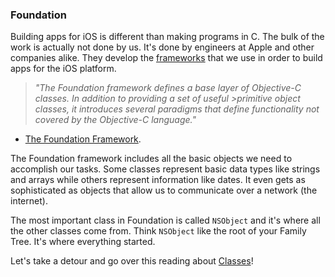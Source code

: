 ### Foundation

Building apps for iOS is different than making programs in C. The bulk of the work is actually not done by us. It's done by engineers at Apple and other companies alike. They develop the [frameworks](https://en.wikipedia.org/wiki/Software_framework) that we use in order to build apps for the iOS platform.

>*"The Foundation framework defines a base layer of Objective-C classes. In addition to providing a set of useful >primitive object classes, it introduces several paradigms that define functionality not covered by the Objective-C language."*
- [The Foundation Framework](https://developer.apple.com/library/ios/documentation/Cocoa/Reference/Foundation/ObjC_classic/).

The Foundation framework includes all the basic objects we need to accomplish our tasks. Some classes represent basic data types like strings and arrays while others represent information like dates. It even gets as sophisticated as objects that allow us to communicate over a network (the internet).

The most important class in Foundation is called `NSObject` and it's where all the other classes come from. Think `NSObject` like the root of your Family Tree. It's where everything started.

Let's take a detour and go over this reading about [Classes](http://rypress.com/tutorials/objective-c/classes)!
